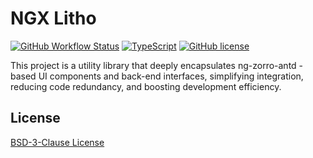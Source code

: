 # NGX Litho

[![GitHub Workflow Status](https://img.shields.io/github/actions/workflow/status/kainonly/ngx-litho/publish.yml?label=publish)]()
[![TypeScript](https://img.shields.io/badge/%3C%2F%3E-TypeScript-blue.svg?style=flat-square)](https://www.typescriptlang.org/)
[![GitHub license](https://img.shields.io/github/license/kainonly/ngx-litho?style=flat-square)](https://raw.githubusercontent.com/kainonly/ngx-litho/main/LICENSE)

This project is a utility library that deeply encapsulates ng-zorro-antd - based UI components and back-end interfaces, simplifying integration, reducing code redundancy, and boosting development efficiency.

## License

[BSD-3-Clause License](https://github.com/kainonly/ngx-litho/blob/main/LICENSE)

